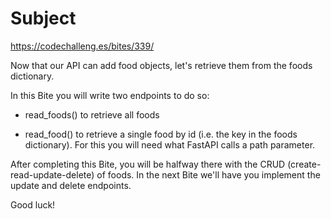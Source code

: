 # Subject

https://codechalleng.es/bites/339/

Now that our API can add food objects, let's retrieve them from the foods dictionary.

In this Bite you will write two endpoints to do so:

- read_foods() to retrieve all foods

- read_food() to retrieve a single food by id (i.e. the key in the foods dictionary). For this you will need what
  FastAPI calls a path parameter.

After completing this Bite, you will be halfway there with the CRUD (create-read-update-delete) of foods. In the next
Bite we'll have you implement the update and delete endpoints.

Good luck!
